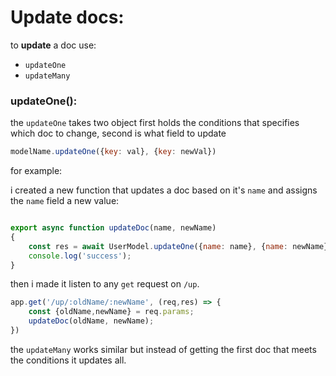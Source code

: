 # Update docs:

to **update** a doc use:

- `updateOne`
- `updateMany`

### updateOne():

the `updateOne` takes two object first holds the conditions that specifies which doc to change, second is what field to update

```javascript
modelName.updateOne({key: val}, {key: newVal})
```

for example:

i created a new function that updates a doc based on it's `name` and assigns the `name` field a new value:

```javascript

export async function updateDoc(name, newName)
{
    const res = await UserModel.updateOne({name: name}, {name: newName})
    console.log('success');
}
```

then i made it listen to any `get` request on `/up`.

```javascript
app.get('/up/:oldName/:newName', (req,res) => {
    const {oldName,newName} = req.params;
    updateDoc(oldName, newName);
})
```

the `updateMany` works similar but instead of getting the first doc that meets the conditions it updates all.


